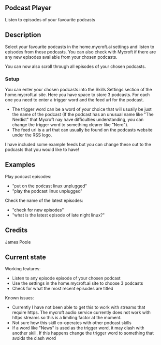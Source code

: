 ## Podcast Player
Listen to episodes of your favourite podcasts

## Description
Select your favourite podcasts in the home.mycroft.ai settings and listen to episodes from those podcasts.
You can also check with Mycroft if there are any new episodes available from your chosen podcasts.

You can now also scroll through all episodes of your chosen podcasts.

### Setup
You can enter your chosen podcasts into the Skills Settings section of the home.mycroft.ai site.
Here you have space to store 3 podcasts. For each one you need to enter a trigger word and the feed
url for the podcast.
 - The trigger word can be a word of your choice that will usually be just the name
of the podcast (If the podcast has an unusual name like "The Nerdist" that Mycroft nay have difficulties understanding,
you can change the trigger word to something clearer like "Nerd").
 - The feed url is a url that can usually be found on the podcasts website under the RSS logo.

I have included some example feeds but you can change these out to the podcasts that you would like to have!

## Examples

Play podcast episodes:
* "put on the podcast linux unplugged"
* "play the podcast linux unplugged"

Check the name of the latest episodes:
* "check for new episodes"
* "what is the latest episode of late night linux?"

## Credits
James Poole

## Current state
Working features:
 - Listen to any episode episode of your chosen podcast
 - Use the settings in the home.mycroft.ai site to choose 3 podcasts
 - Check for what the most recent episodes are titled

Known issues:
 - Currently I have not been able to get this to work with streams that require https. The mycroft audio service currently does not work with https streams so this is a limiting factor at the moment.
 - Not sure how this skill co-operates with other podcast skills
 - If a word like "News" is used as the trigger word, it may clash with another skill. If this happens change the trigger word to something that avoids the clash word
